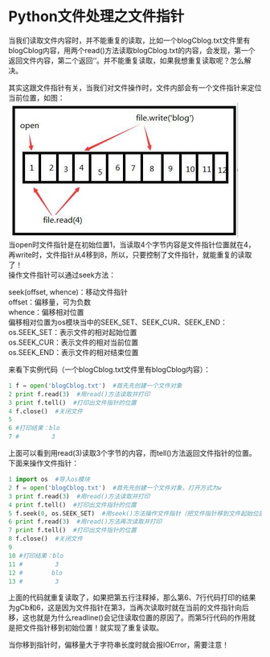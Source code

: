 # Python文件处理之文件指针  
当我们读取文件内容时，并不能重复的读取，比如一个blogCblog.txt文件里有blogCblog内容，用两个read()方法读取blogCblog.txt的内容，会发现，第一个返回文件内容，第二个返回‘’。并不能重复读取，如果我想重复读取呢？怎么解决。  

其实这跟文件指针有关，当我们对文件操作时，文件内部会有一个文件指针来定位当前位置，如图：  
![](images/03.jpg)  
当open时文件指针是在初始位置1，当读取4个字节内容是文件指针位置就在4，再write时，文件指针从4移到8，所以，只要控制了文件指针，就能重复的读取了！  
操作文件指针可以通过seek方法：  

seek(offset, whence)：移动文件指针  
offset：偏移量，可为负数  
whence：偏移相对位置  
偏移相对位置为os模块当中的SEEK_SET、SEEK_CUR、SEEK_END：  
os.SEEK_SET：表示文件的相对起始位置  
os.SEEK_CUR：表示文件的相对当前位置  
os.SEEK_END：表示文件的相对结束位置  

来看下实例代码（一个blogCblog.txt文件里有blogCblog内容）：  
```py    
1 f = open('blogCblog.txt')  #首先先创建一个文件对象  
2 print f.read(3)  #用read()方法读取并打印  
3 print f.tell()  #打印出文件指针的位置  
4 f.close()  #关闭文件  
5   
6 #打印结果：blo  
7 #         3  
```
上面可以看到用read(3)读取3个字节的内容，而tell()方法返回文件指针的位置。下面来操作文件指针：  
```py
1 import os  #导入os模块  
2 f = open('blogCblog.txt')  #首先先创建一个文件对象，打开方式为w  
3 print f.read(3)  #用read()方法读取并打印  
4 print f.tell()  #打印出文件指针的位置  
5 f.seek(0, os.SEEK_SET)  #用seek()方法操作文件指针（把文件指针移到文件起始位置并移动0）  
6 print f.read(3)  #用read()方法再次读取并打印  
7 print f.tell()  #打印出文件指针的位置  
8 f.close()  #关闭文件  
9   
10 #打印结果：blo  
11 #         3  
12 #        blo  
13 #         3  
```
上面的代码就重复读取了，如果把第五行注释掉，那么第6、7行代码打印的结果为gCb和6，这是因为文件指针在第3，当再次读取时就在当前的文件指针向后移，这也就是为什么readline()会记住读取位置的原因了。而第5行代码的作用就是把文件指针移到初始位置！就实现了重复读取。  

当你移到指针时，偏移量大于字符串长度时就会报IOError，需要注意！  

